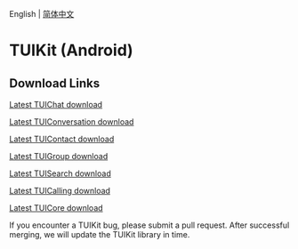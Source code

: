 
English | [简体中文](./README.md)

# TUIKit (Android)

## Download Links

[Latest TUIChat download](https://im.sdk.cloud.tencent.cn/download/tuikit/6.1.2155/android/TUIChat.zip)

[Latest TUIConversation download](https://im.sdk.cloud.tencent.cn/download/tuikit/6.1.2155/android/TUIConversation.zip)

[Latest TUIContact download](https://im.sdk.cloud.tencent.cn/download/tuikit/6.1.2155/android/TUIContact.zip)

[Latest TUIGroup download](https://im.sdk.cloud.tencent.cn/download/tuikit/6.1.2155/android/TUIGroup.zip)

[Latest TUISearch download](https://im.sdk.cloud.tencent.cn/download/tuikit/6.1.2155/android/TUISearch.zip)

[Latest TUICalling download](https://im.sdk.cloud.tencent.cn/download/tuikit/6.1.2155/android/TUICalling.zip)

[Latest TUICore download](https://im.sdk.cloud.tencent.cn/download/tuikit/6.1.2155/android/TUICore.zip)

If you encounter a TUIKit bug, please submit a pull request. After successful merging, we will update the TUIKit library in time.